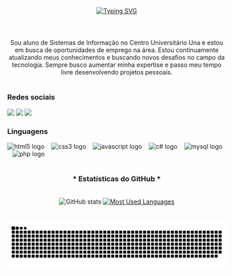 <div align="center">
  <a href="https://git.io/typing-svg">
    <img src="https://readme-typing-svg.demolab.com?font=Fira+Code&weight=500&size=22&pause=1000&color=000000&center=true&vCenter=true&random=false&width=524&lines=+Bem-vindo+ao+meu+perfil" alt="Typing SVG">
  </a>
</div>

<img align="center" alt="" src="./src/header-gif.gif">

#

<p align="center">Sou aluno de Sistemas de Informação no Centro Universitário Una e estou em busca de oportunidades de emprego na área. Estou continuamente atualizando meus conhecimentos e buscando novos desafios no campo da tecnologia. Sempre busco aumentar minha expertise e passo meu tempo livre desenvolvendo projetos pessoais.
  
#

<img align="right" alt="" height="190px" src="https://i.pinimg.com/originals/a3/c7/35/a3c7357e33061a3fc4f43fdd2622cbfb.gif">

<h3 align="left">Redes sociais</h3>

[![](https://img.shields.io/badge/-Email-000?style=for-the-badge&logo=microsoft-outlook&logoColor=FF00F6&color:FFF)](mailto:marcoscode2017@gmail.com)
[![](https://img.shields.io/badge/-LinkedIn-000?style=for-the-badge&logo=linkedin&logoColor=FF00F6&color:FFF)](https://www.linkedin.com/in/marcos-paulo-nunes-elias-075580310/)
[![](https://img.shields.io/badge/-Instagram-000?style=for-the-badge&logo=instagram&logoColor=FF00F6&color:FFF)](https://www.instagram.com/marcospne/)

<h3 align="left">Linguagens</h3>

<div align="left">
  <img src="https://cdn.jsdelivr.net/gh/devicons/devicon/icons/html5/html5-original.svg" height="25" alt="html5 logo" />
  <img width="8" />
  <img src="https://cdn.jsdelivr.net/gh/devicons/devicon/icons/css3/css3-original.svg" height="25" alt="css3 logo" />
  <img width="8" />
  <img src="https://cdn.jsdelivr.net/gh/devicons/devicon/icons/javascript/javascript-plain.svg" height="25" alt="javascript logo" />
  <img width="8" />
  <img src="https://cdn.jsdelivr.net/gh/devicons/devicon/icons/csharp/csharp-original.svg" height="25" alt="c# logo" />
  <img width="8" />
  <img src="https://cdn.jsdelivr.net/gh/devicons/devicon/icons/mysql/mysql-original.svg" height="25" alt="mysql logo" />
  <img width="8" />
  <img src="https://cdn.jsdelivr.net/gh/devicons/devicon/icons/php/php-original.svg" height="25" alt="php logo" />
</div>

#

<div style="text-align: center;" align="center">
  <h3>* Estatísticas do GitHub *</h3>
  <br>
  <img src="https://github-readme-stats-git-masterrstaa-rickstaa.vercel.app/api?username=marcoscode2017&hide_title=true&show_icons=true&include_all_commits=false&count_private=true&line_height=25&hide=issues&bg_color=000&title_color=FF00F6&text_color=FFF&border_radius=3&border_color=36123c&icon_color=FF00F6&theme=jolly" alt="GitHub stats">

  <a href="https://github.com/marcoode2017/github-readme-stats">
    <img src="https://github-readme-stats-git-masterrstaa-rickstaa.vercel.app/api/top-langs/?username=marcoscode2017&line_height=10&card_width=290&layout=compact&hide_title=false&count_private=true&langs_count=4&show_icons=true&title_color=FF00F6&hide=html,css&bg_color=000&text_color=8B8B8B&border_radius=3&border_color=561760&count_private=true" alt="Most Used Languages">
  </a>
</div>


#

<picture align="center">
  <source media="(prefers-color-scheme: dark)" srcset="https://raw.githubusercontent.com/marcoscode2017/marcoscode2017/output/github-contribution-grid-snake-dark.svg">
  <source media="(prefers-color-scheme: light)" srcset="https://raw.githubusercontent.com/marcoscode2017/marcoscode2017/output/github-contribution-grid-snake-dark.svg">
  <img align="center" alt="github contribution grid snake animation" src="https://raw.githubusercontent.com/marcoscode2017/marcoscode2017/output/github-contribution-grid-snake.svg">
</picture>
